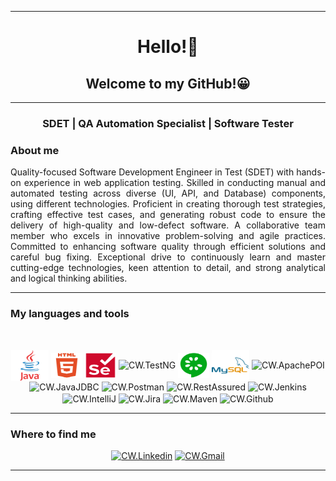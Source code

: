 ____________________________________________________________

<h1 align="center">
 Hello!👋
 
</h1>
<h2 align="center">
 Welcome to my GitHub!😀
</h2>

______________________________________________
<h3 align="center">
SDET | QA Automation Specialist | Software Tester  
</h3>

### About me

<p align="justify">
Quality-focused Software Development Engineer in Test (SDET) with hands-on experience in web application testing. Skilled in conducting manual and automated testing across diverse (UI, API, and Database) components, using different technologies. Proficient in creating thorough test strategies, crafting effective test cases, and generating robust code to ensure the delivery of high-quality and low-defect software. A collaborative team member who excels in innovative problem-solving and agile practices. Committed to enhancing software quality through efficient solutions and careful bug fixing. Exceptional drive to continuously learn and master cutting-edge technologies, keen attention to detail, and strong analytical and logical thinking abilities. 
</p>

_____________________________________________________________

### My languages and tools


</div>
<div style="display: inline_block"><br>
 <p align="center">
  
 <img align="center" alt="CW.Java" height="50" width="60" src="https://github.com/devicons/devicon/blob/master/icons/java/java-original-wordmark.svg">
 <img align="center" alt="CW.HTML" height="40" width="50" src="https://github.com/devicons/devicon/blob/master/icons/html5/html5-plain-wordmark.svg">
 <img align="center" alt="CW.Selenium" height="40" width="50" src="https://github.com/devicons/devicon/blob/master/icons/selenium/selenium-original.svg">
 <img align="center" alt="CW.TestNG" height="40" width="50" src="https://e7.pngegg.com/pngimages/640/776/png-clipart-testng-logo-software-testing-software-framework-computer-icons-automation-testing-angle-text.png">
 <img align="center" alt="CW.Cucumber" height="40" width="50" src="https://github.com/devicons/devicon/blob/master/icons/cucumber/cucumber-plain.svg">
 <img align="center" alt="CW.MySQL" height="50" width="60" src="https://github.com/devicons/devicon/blob/master/icons/mysql/mysql-original-wordmark.svg">
 <img align="center" alt="CW.ApachePOI" height="20" width="80" src="https://upload.wikimedia.org/wikipedia/commons/thumb/f/f2/Apache_POI_project_logo_%282018%29.svg/487px-Apache_POI_project_logo_%282018%29.svg.png">
 <img align="center" alt="CW.JavaJDBC" height="40" width="50" src="https://nehajain216.github.io/img/jdbc.png">
 <img align="center" alt="CW.Postman" height="40" width="50" src="https://www.svgrepo.com/show/354202/postman-icon.svg">
 <img align="center" alt="CW.RestAssured" height="40" width="50" src="https://avatars.githubusercontent.com/u/19369327?s=200&v=4">
 <img align="center" alt="CW.Jenkins" height="40" width="50" src="https://upload.wikimedia.org/wikipedia/commons/thumb/e/e9/Jenkins_logo.svg/226px-Jenkins_logo.svg.png?20120629215426">
 <img align="center" alt="CW.IntelliJ" height="40" width="50" src="https://upload.wikimedia.org/wikipedia/commons/thumb/9/9c/IntelliJ_IDEA_Icon.svg/512px-IntelliJ_IDEA_Icon.svg.png">
 <img align="center" alt="CW.Jira" height="40" width="50" src="https://cdn.worldvectorlogo.com/logos/jira-1.svg">
  <img align="center" alt="CW.Maven" height="40" width="50" src="https://www.ambient-it.net/wp-content/uploads/2022/05/Logo-Apache-Maven.png">
  <img align="center" alt="CW.Github" height="40" width="50" src="https://cdn.jsdelivr.net/gh/devicons/devicon/icons/github/github-original-wordmark.svg">
 </p>
</div>


___________________________________________________________________________________________________________________________________________________________________

### Where to find me

<div>
 <p align="center">
   <a href="https://www.linkedin.com/in/caroline-wetzstein-9a962928a/" target="_blank"><img src="https://img.shields.io/badge/LinkedIn-blue?style=for-the-badge&logo=linkedin&logoColor=white" alt="CW.Linkedin" target="_blank"></a>
   <a href="https://mailto:carolineaswetzstein@gmail.com" target="_blank"><img src="https://upload.wikimedia.org/wikipedia/commons/7/7e/Gmail_icon_%282020%29.svg" alt="CW.Gmail" width="30" height="30" target="_blank"></a>
 </p>
</div>


________________________________________________________________________________________





<!--
**CarolineWetzstein/carolinewetzstein** is a ✨ _special_ ✨ repository because its `README.md` (this file) appears on your GitHub profile.

Here are some ideas to get you started:

- 🔭 I’m currently working on ...
- 🌱 I’m currently learning ...
- 👯 I’m looking to collaborate on ...
- 🤔 I’m looking for help with ...
- 💬 Ask me about ...
- 📫 How to reach me: ...
- 😄 Pronouns: ...
- ⚡ Fun fact: ...
-->
